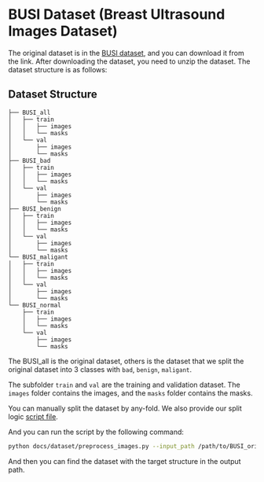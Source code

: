 # BUSI Dataset (Breast Ultrasound Images Dataset)

The original dataset is in
the [BUSI dataset](https://www.kaggle.com/datasets/sabahesaraki/breast-ultrasound-images-dataset), and you can download
it from the link. After downloading the dataset, you need to unzip the dataset. The dataset structure is as follows:

## Dataset Structure

```
├── BUSI_all
│   ├── train
│   │   ├── images
│   │   └── masks
│   └── val
│       ├── images
│       └── masks
├── BUSI_bad
│   ├── train
│   │   ├── images
│   │   └── masks
│   └── val
│       ├── images
│       └── masks
├── BUSI_benign
│   ├── train
│   │   ├── images
│   │   └── masks
│   └── val
│       ├── images
│       └── masks
└── BUSI_maligant
│   ├── train
│   │   ├── images
│   │   └── masks
│   └── val
│       ├── images
│       └── masks
└── BUSI_normal
    ├── train
    │   ├── images
    │   └── masks
    └── val
        ├── images
        └── masks
```

The BUSI_all is the original dataset, others is the dataset that we split the original dataset into 3 classes with `bad`, `benign`, `maligant`.

The subfolder `train` and `val` are the training and validation dataset. The `images` folder contains the images, and the `masks` folder contains the masks.

You can manually split the dataset by any-fold. We also provide our split logic [script file](preprocess_images.py).

And you can run the script by the following command:

```bash
python docs/dataset/preprocess_images.py --input_path /path/to/BUSI_original_input --output_path /path/to/output
```

And then you can find the dataset with the target structure in the output path.